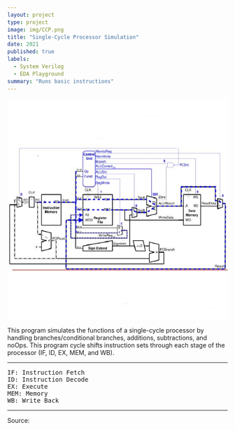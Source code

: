 ```yaml
---
layout: project
type: project
image: img/CCP.png
title: "Single-Cycle Processor Simulation"
date: 2021
published: true
labels:
  - System Verilog
  - EDA Playground
summary: "Runs basic instructions"
---
```


<img class="img-fluid" src="../img/CCP.png">

This program simulates the functions of a single-cycle processor by handling branches/conditional branches, additions, subtractions, and noOps. This program cycle shifts instruction sets through each stage of the processor (IF, ID, EX, MEM, and WB).

<hr>

<pre>
IF: Instruction Fetch
ID: Instruction Decode
EX: Execute
MEM: Memory
WB: Write Back
</pre>

<hr>

Source: <a href="www.edaplayground.com/x/GmVk">
